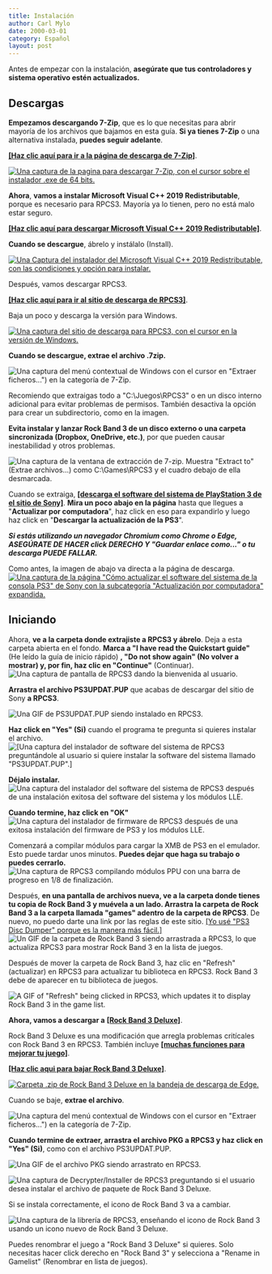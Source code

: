 ```yaml
---
title: Instalación
author: Carl Mylo
date: 2000-03-01
category: Español
layout: post
---
```


Antes de empezar con la instalación, **asegúrate que tus controladores y sistema operativo estén actualizados.**

## Descargas

**Empezamos descargando 7-Zip**, que es lo que necesitas para abrir mayoría de los archivos que bajamos en esta guía. **Si ya tienes 7-Zip** o una alternativa instalada, **puedes seguir adelante**.

[**[Haz clic aquí para ir a la página de descarga de 7-Zip]**](https://7zip-es.updatestar.com/).

[![Una captura de la pagina para descargar 7-Zip, con el cursor sobre el instalador .exe de 64 bits.](https://raw.githubusercontent.com/carlmylo/rb3-pc/TheGreatSplit/assets/images/inst/7zipes.png)](https://7zip-es.updatestar.com/ "7zip-es.updatestar.com")

**Ahora**, **vamos a instalar Microsoft Visual C++ 2019 Redistributable**, porque es necesario para RPCS3. Mayoría ya lo tienen, pero no está malo estar seguro.

[**[Haz clic aquí para descargar Microsoft Visual C++ 2019 Redistributable]**](https://aka.ms/vs/17/release/vc_redist.x64.exe).

**Cuando se descargue**, ábrelo y instálalo (Install). 

[![Una Captura del instalador del Microsoft Visual C++ 2019 Redistributable, con las condiciones y opción para instalar.](https://raw.githubusercontent.com/carlmylo/rb3-pc/TheGreatSplit/assets/images/inst/mvcpp.png)](https://aka.ms/vs/17/release/vc_redist.x64.exe "Microsoft Visual C++ 2015-22 Redistributable (x64) 14.3833130")

Después, vamos descargar RPCS3.

[**[Haz clic aquí para ir al sitio de descarga de RPCS3]**](https://rpcs3.net/download).

Baja un poco y descarga la versión para Windows.

[![Una captura del sitio de descarga para RPCS3, con el cursor en la versión de Windows.](https://raw.githubusercontent.com/carlmylo/rb3-pc/TheGreatSplit/assets/images/inst/rpcs3dl.png)](https://rpcs3.net/download "RPCS3 - Download")

**Cuando se descargue, extrae el archivo .7zip.**  

![Una captura del menú contextual de Windows con el cursor en "Extraer ficheros...") en la categoría de 7-Zip.](https://raw.githubusercontent.com/carlmylo/rb3-pc/TheGreatSplit/assets/images/inst/extractrpcs3es.png "Extraer ficheros...")

Recomiendo que extraigas todo a "C:\\Juegos\\RPCS3" o en un disco interno adicional para evitar problemas de permisos. También desactiva la opción para crear un subdirectorio, como en la imagen.

**Evita instalar y lanzar Rock Band 3 de un disco externo o una carpeta sincronizada (Dropbox, OneDrive, etc.)**, por que pueden causar inestabilidad y otros problemas.  

![Una captura de la ventana de extracción de 7-zip. Muestra "Extract to" (Extrae archivos...) como C:\Games\RPCS3 y el cuadro debajo de ella desmarcada.](https://raw.githubusercontent.com/carlmylo/rb3-pc/TheGreatSplit/assets/images/inst/extractdires.png "Extract")

Cuando se extraiga, [**[descarga el software del sistema de PlayStation 3 de el sitio de Sony]**](https://www.playstation.com/support/hardware/ps3/system-software/). **Mira un poco abajo en la página** hasta que llegues a "**Actualizar por computadora**", haz click en eso para expandirlo y luego haz click en "**Descargar la actualización de la PS3**".

_**Si estás utilizando un navegador Chromium como Chrome o Edge, ASEGÚRATE DE HACER click DERECHO Y "Guardar enlace como..." o tu descarga PUEDE FALLAR.**_

Como antes, la imagen de abajo va directa a la página de descarga.
[![Una captura de la página "Cómo actualizar el software del sistema de la consola PS3" de Sony con la subcategoría "Actualización por computadora" expandida.](https://raw.githubusercontent.com/carlmylo/rb3-pc/TheGreatSplit/assets/images/inst/fwpagees.png)](https://www.playstation.com/support/hardware/ps3/system-software/ "Cómo actualizar el software del sistema de la consola PS3")

## Iniciando

Ahora, **ve a la carpeta donde extrajiste a RPCS3 y ábrelo**. Deja a esta carpeta abierta en el fondo. **Marca a "I have read the Quickstart guide"** (He leído la guía de inicio rápido) **, "Do not show again" (No volver a mostrar) y, por fin, haz clic en "Continue"** (Continuar).  
![Una captura de pantalla de RPCS3 dando la bienvenida al usuario.](https://raw.githubusercontent.com/carlmylo/rb3-pc/TheGreatSplit/assets/images/inst/rpcs3init.png "Welcome to RPCS3 (Bienvenido a RPCS3)")


**Arrastra el archivo PS3UPDAT.PUP** que acabas de descargar del sitio de Sony **a RPCS3**.

![Una GIF de PS3UPDAT.PUP siendo instalado en RPCS3.](https://raw.githubusercontent.com/carlmylo/rb3-pc/TheGreatSplit/assets/images/inst/rpcs3fwdnd.gif "PST3UPDAT.PUP")

**Haz click en "Yes" (Si)** cuando el programa te pregunta si quieres instalar el archivo.  
![[Una captura del instalador de software del sistema de RPCS3 preguntándole al usuario si quiere instalar la software del sistema llamado "PS3UPDAT.PUP".]](https://raw.githubusercontent.com/carlmylo/rb3-pc/TheGreatSplit/assets/images/inst/fwinstall.png "RPCS3 Firmware Installer (Instalador de software del sistema de RPCS3)")

**Déjalo instalar.**  
![Una captura del instalador del software del sistema de RPCS3 después de una instalación exitosa del software del sistema y los módulos LLE.](https://raw.githubusercontent.com/carlmylo/rb3-pc/TheGreatSplit/assets/images/inst/rpcs3fw.png "RPCS3 Firmware Installer (Instalador de software del sistema de RPCS3) en acción")

**Cuando termine, haz click en "OK"**  
![Una captura del instalador de firmware de RPCS3 después de una exitosa instalación del firmware de PS3 y los módulos LLE.](https://raw.githubusercontent.com/carlmylo/rb3-pc/TheGreatSplit/assets/images/inst/rpcs3fwdone.png "Success (Completo)!")

Comenzará a compilar módulos para cargar la XMB de PS3 en el emulador. Esto puede tardar unos minutos. **Puedes dejar que haga su trabajo o puedes cerrarlo.**  
![Una captura de RPCS3 compilando módulos PPU con una barra de progreso en 1/8 de finalización.](https://raw.githubusercontent.com/carlmylo/rb3-pc/TheGreatSplit/assets/images/inst/rpcs3fwcomp.png "Compiling PPU modules... (Compilando módulos de PPU...)")

Después, **en una pantalla de archivos nueva, ve a la carpeta donde tienes tu copia de Rock Band 3 y muévela a un lado. Arrastra la carpeta de Rock Band 3 a la carpeta llamada "games" adentro de la carpeta de RPCS3**. De nuevo, no puedo darte una link por las reglas de este sitio. [[Yo usé "PS3 Disc Dumper" porque es la manera más fácil.]](https://youtu.be/gwjRJLHEV7U)  
![Un GIF de la carpeta de Rock Band 3 siendo arrastrada a RPCS3, lo que actualiza RPCS3 para mostrar Rock Band 3 en la lista de juegos.](https://raw.githubusercontent.com/carlmylo/rb3-pc/TheGreatSplit/assets/images/inst/rpcs3rb3dnd.gif "Rock Band 3 [BLUS30463]")

Después de mover la carpeta de Rock Band 3, haz clic en "Refresh" (actualizar) en RPCS3 para actualizar tu biblioteca en RPCS3. Rock Band 3 debe de aparecer en tu biblioteca de juegos.

![A GIF of "Refresh" being clicked in RPCS3, which updates it to display Rock Band 3 in the game list.](https://raw.githubusercontent.com/carlmylo/rb3-pc/TheGreatSplit/assets/images/inst/rpcs3refresh.gif "Rock Band 3 [BLUS30463]")

**Ahora, vamos a descargar a** [**[Rock Band 3 Deluxe]**](https://rb3dx.neocities.org/).

Rock Band 3 Deluxe es una modificación que arregla problemas critícales con Rock Band 3 en RPCS3. También incluye [**[muchas funciones para mejorar tu juego]**](https://rb3dx.neocities.org/features).


[**[Haz clic aqui para bajar Rock Band 3 Deluxe]**](https://nightly.link/hmxmilohax/rock-band-3-deluxe/workflows/build/main/RB3DX-PS3.zip).

[![Carpeta .zip de Rock Band 3 Deluxe en la bandeja de descarga de Edge.](https://raw.githubusercontent.com/carlmylo/rb3-pc/TheGreatSplit/assets/images/inst/rb3dxdles.png)](https://nightly.link/hmxmilohax/rock-band-3-deluxe/workflows/build/main/RB3DX-PS3.zip "RB3DX-PS3.zip")


Cuando se baje, **extrae el archivo**.

![Una captura del menú contextual de Windows con el cursor en "Extraer ficheros...") en la categoría de 7-Zip.](https://raw.githubusercontent.com/carlmylo/rb3-pc/TheGreatSplit/assets/images/inst/rb3dxextes.png "Extraer ficheros...")



**Cuando termine de extraer, arrastra el archivo PKG a RPCS3 y haz click en "Yes" (Si)**, como con el archivo PS3UPDAT.PUP.  

![Una GIF de el archivo PKG siendo arrastrato en RPCS3.](https://raw.githubusercontent.com/carlmylo/rb3-pc/TheGreatSplit/assets/images/inst/rpcs3rb3dxdnd.gif "Rock Band 3 Deluxe PKG")

![Una captura de Decrypter/Installer de RPCS3 preguntando si el usuario desea instalar el archivo de paquete de Rock Band 3 Deluxe.](https://raw.githubusercontent.com/carlmylo/rb3-pc/TheGreatSplit/assets/images/inst/rpcs3pkg.png "PKG Decrypter/ Installer (Descifrador/Instalador)")

Si se instala correctamente, el icono de Rock Band 3 va a cambiar.

![Una captura de la librería de RPCS3, enseñando el icono de Rock Band 3 usando un icono nuevo de Rock Band 3 Deluxe.](https://raw.githubusercontent.com/carlmylo/rb3-pc/TheGreatSplit/assets/images/inst/rpcs3rb3dxicon.png "RPCS3 Game List")

Puedes renombrar el juego a "Rock Band 3 Deluxe" si quieres. Solo necesitas hacer click derecho en "Rock Band 3" y selecciona a "Rename in Gamelist" (Renombrar en lista de juegos).